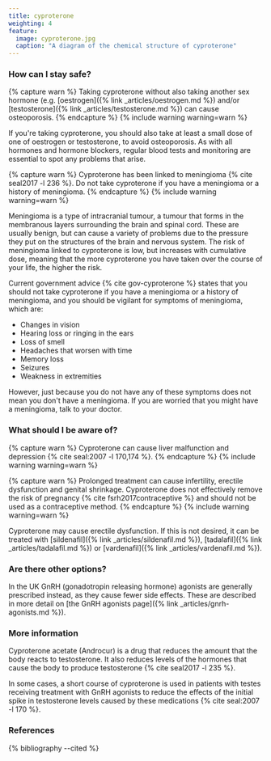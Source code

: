 ```yaml
---
title: cyproterone
weighting: 4
feature:
  image: cyproterone.jpg
  caption: "A diagram of the chemical structure of cyproterone"
---
```


### How can I stay safe?

{% capture warn %}
Taking cyproterone without also taking another sex hormone (e.g. [oestrogen]({% link _articles/oestrogen.md %}) and/or [testosterone]({% link _articles/testosterone.md %}) can cause osteoporosis.
{% endcapture %}
{% include warning warning=warn %}

If you're taking cyproterone, you should also take at least a small dose of one of oestrogen or testosterone, to avoid osteoporosis. As with all hormones and hormone blockers, regular blood tests and monitoring are essential to spot any problems that arise.

{% capture warn %}
Cyproterone has been linked to meningioma {% cite seal2017 -l 236 %}. Do not take cyproterone if you have a meningioma or a history of meningioma.
{% endcapture %}
{% include warning warning=warn %}

Meningioma is a type of intracranial tumour, a tumour that forms in the membranous layers surrounding the brain and spinal cord. These are usually benign, but can cause a variety of problems due to the pressure they put on the structures of the brain and nervous system. The risk of meningioma linked to cyproterone is low, but increases with cumulative dose, meaning that the more cyproterone you have taken over the course of your life, the higher the risk.

Current government advice {% cite gov-cyproterone %} states that you should not take cyproterone if you have a meningioma or a history of meningioma, and you should be vigilant for symptoms of meningioma, which are:
- Changes in vision
- Hearing loss or ringing in the ears
- Loss of smell
- Headaches that worsen with time
- Memory loss
- Seizures
- Weakness in extremities

However, just because you do not have any of these symptoms does not mean you don't have a meningioma. If you are worried that you might have a meningioma, talk to your doctor.

### What should I be aware of?

{% capture warn %}
Cyproterone can cause liver malfunction and depression {% cite seal:2007 -l 170,174 %}.
{% endcapture %}
{% include warning warning=warn %}

{% capture warn %}
Prolonged treatment can cause infertility, erectile dysfunction and genital shrinkage. Cyproterone does not effectively remove the risk of pregnancy {% cite fsrh2017contraceptive %} and should not be used as a contraceptive method.
{% endcapture %}
{% include warning warning=warn %}

Cyproterone may cause erectile dysfunction. If this is not desired, it can be treated with [sildenafil]({% link _articles/sildenafil.md %}), [tadalafil]({% link _articles/tadalafil.md %}) or [vardenafil]({% link _articles/vardenafil.md %}).

### Are there other options?

In the UK GnRH (gonadotropin releasing hormone) agonists are generally prescribed instead, as they cause fewer side effects. These are described in more detail on [the GnRH agonists page]({% link _articles/gnrh-agonists.md %}).

### More information

Cyproterone acetate (Androcur) is a drug that reduces the amount that the body reacts to testosterone. It also reduces levels of the hormones that cause the body to produce testosterone {% cite seal2017 -l 235 %}.

In some cases, a short course of cyproterone is used in patients with testes receiving treatment with GnRH agonists to reduce the effects of the initial spike in testosterone levels caused by these medications {% cite seal:2007 -l 170 %}.

### References

{% bibliography --cited %}

